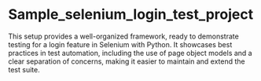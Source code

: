# Sample_selenium_login_test_project

This setup provides a well-organized framework, ready to demonstrate testing for a login feature in Selenium with Python. It showcases best practices in test automation, including the use of page object models and a clear separation of concerns, making it easier to maintain and extend the test suite.
